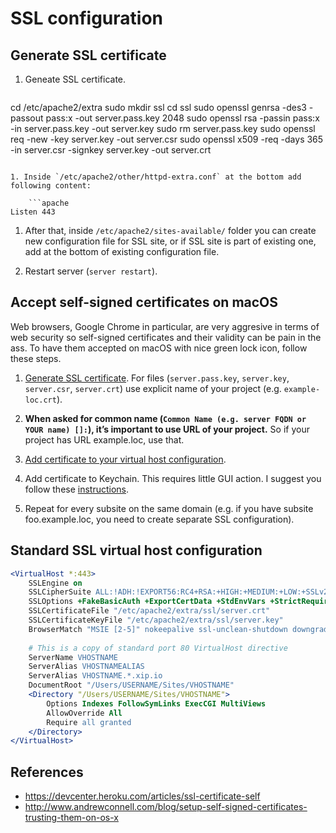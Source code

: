 # SSL configuration

## Generate SSL certificate

1. Geneate SSL certificate.

	```sh
cd /etc/apache2/extra
sudo mkdir ssl
cd ssl
sudo openssl genrsa -des3 -passout pass:x -out server.pass.key 2048
sudo openssl rsa -passin pass:x -in server.pass.key -out server.key
sudo rm server.pass.key
sudo openssl req -new -key server.key -out server.csr
sudo openssl x509 -req -days 365 -in server.csr -signkey server.key -out server.crt
```

1. Inside `/etc/apache2/other/httpd-extra.conf` at the bottom add following content:

	```apache
Listen 443
```

1. After that, inside `/etc/apache2/sites-available/` folder you can create new configuration file for SSL site, or if SSL site is part of existing one, add at the bottom of existing configuration file.

1. Restart server (`server restart`).

## Accept self-signed certificates on macOS

Web browsers, Google Chrome in particular, are very aggresive in terms of web security so self-signed certificates and their validity can be pain in the ass. To have them accepted on macOS with nice green lock icon, follow these steps.

1. [Generate SSL certificate](#generate-ssl-certificate). For files (`server.pass.key`, `server.key`, `server.csr`, `server.crt`) use explicit name of your project (e.g. `example-loc.crt`).

1. **When asked for common name (`Common Name (e.g. server FQDN or YOUR name) []:`), it’s important to use URL of your project.** So if your project has URL example.loc, use that.

1. [Add certificate to your virtual host configuration](#standard-ssl-virtual-host-configuration).

1. Add certificate to Keychain. This requires little GUI action. I suggest you follow these [instructions](http://www.andrewconnell.com/blog/setup-self-signed-certificates-trusting-them-on-os-x#add-the-certificate-as-a-trusted-root-authority).

1. Repeat for every subsite on the same domain (e.g. if you have subsite foo.example.loc, you need to create separate SSL configuration).

## Standard SSL virtual host configuration

```apache
<VirtualHost *:443>
	SSLEngine on
	SSLCipherSuite ALL:!ADH:!EXPORT56:RC4+RSA:+HIGH:+MEDIUM:+LOW:+SSLv2:+EXP:+eNULL
	SSLOptions +FakeBasicAuth +ExportCertData +StdEnvVars +StrictRequire
	SSLCertificateFile "/etc/apache2/extra/ssl/server.crt"
	SSLCertificateKeyFile "/etc/apache2/extra/ssl/server.key"
	BrowserMatch "MSIE [2-5]" nokeepalive ssl-unclean-shutdown downgrade-1.0 force-response-1.0
	
	# This is a copy of standard port 80 VirtualHost directive
	ServerName VHOSTNAME
	ServerAlias VHOSTNAMEALIAS
	ServerAlias VHOSTNAME.*.xip.io
	DocumentRoot "/Users/USERNAME/Sites/VHOSTNAME"
	<Directory "/Users/USERNAME/Sites/VHOSTNAME">
		Options Indexes FollowSymLinks ExecCGI MultiViews
		AllowOverride All
		Require all granted
	</Directory>
</VirtualHost>
```

## References

* https://devcenter.heroku.com/articles/ssl-certificate-self
* http://www.andrewconnell.com/blog/setup-self-signed-certificates-trusting-them-on-os-x
